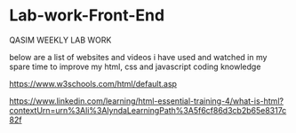 # Lab-work-Front-End
QASIM WEEKLY LAB WORK



below are a list of websites and videos i have used and watched in my spare time to improve my html, css and javascript coding knowledge



https://www.w3schools.com/html/default.asp

https://www.linkedin.com/learning/html-essential-training-4/what-is-html?contextUrn=urn%3Ali%3AlyndaLearningPath%3A5f6cf86d3cb2b65e8317c82f
